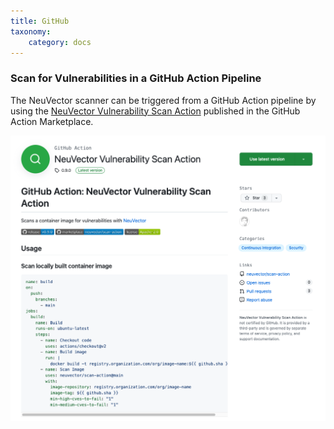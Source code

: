 ```yaml
---
title: GitHub
taxonomy:
    category: docs
---
```


### Scan for Vulnerabilities in a GitHub Action Pipeline

The NeuVector scanner can be triggered from a GitHub Action pipeline by using the [NeuVector Vulnerability Scan Action](https://github.com/marketplace/actions/neuvector-vulnerability-scan-action)
published in the GitHub Action Marketplace.

![GithubAction](github_action.png)
